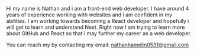 Hi my name is Nathan and i am a front-end web developer. I have around 4 years of experience working with websites and i am confident in my abilities.
I am working towards becoming a React developer and hopefully i will get to learn and understand Next.
Right now I am trying to learn more about GitHub and React so that i may further my career as a web developer.

You can reach my by contacting my email: nathanhamelin0531@gmail.com

<!---
nhamelin0531/nhamelin0531 is a ✨ special ✨ repository because its `README.md` (this file) appears on your GitHub profile.
You can click the Preview link to take a look at your changes.
--->
